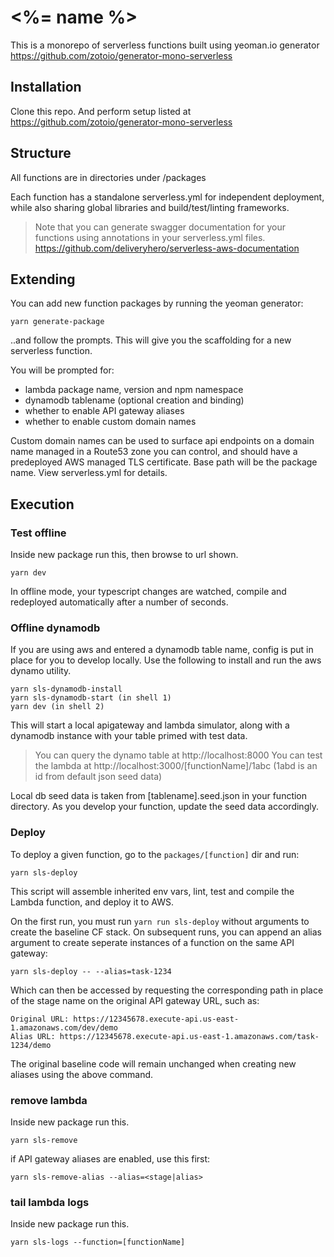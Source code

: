 # <%= name %>

This is a monorepo of serverless functions built using yeoman.io generator https://github.com/zotoio/generator-mono-serverless

## Installation
Clone this repo.  And perform setup listed at https://github.com/zotoio/generator-mono-serverless

## Structure
All functions are in directories under /packages

Each function has a standalone serverless.yml for independent deployment, while also sharing global libraries and build/test/linting frameworks.

> Note that you can generate swagger documentation for your functions using annotations in your serverless.yml files.
https://github.com/deliveryhero/serverless-aws-documentation

## Extending
You can add new function packages by running the yeoman generator:

```
yarn generate-package
```

..and follow the prompts. This will give you the scaffolding for a new serverless function.  

You will be prompted for:

- lambda package name, version and npm namespace
- dynamodb tablename (optional creation and binding)
- whether to enable API gateway aliases
- whether to enable custom domain names

Custom domain names can be used to surface api endpoints on a domain name managed in a Route53 zone you can control, and should have a predeployed AWS managed TLS certificate.  Base path will be the package name.  View serverless.yml for details.

## Execution

### Test offline
Inside new package run this, then browse to url shown.
```
yarn dev
```
In offline mode, your typescript changes are watched, compile and redeployed automatically after a number of seconds.

### Offline dynamodb
If you are using aws and entered a dynamodb table name, config is put in place for you to develop locally.  Use the following to install and run the aws dynamo utility.
```
yarn sls-dynamodb-install
yarn sls-dynamodb-start (in shell 1)
yarn dev (in shell 2)
```
This will start a local apigateway and lambda simulator, along with a dynamodb instance with your table primed with test data.

> You can query the dynamo table at http://localhost:8000
> You can test the lambda at http://localhost:3000/[functionName]/1abc (1abd is an id from default json seed data)

Local db seed data is taken from [tablename].seed.json in your function directory.  As you develop your function, update the seed data accordingly.


### Deploy
To deploy a given function, go to the `packages/[function]` dir and run:

```
yarn sls-deploy
```

This script will assemble inherited env vars, lint, test and compile the Lambda function, and deploy it to AWS.

On the first run, you must run `yarn run sls-deploy` without arguments to create the baseline CF stack. On subsequent runs, you can append an alias argument to create seperate instances of a function on the same API gateway:

```
yarn sls-deploy -- --alias=task-1234
```

Which can then be accessed by requesting the corresponding path in place of the stage name on the original API gateway URL, such as:

```
Original URL: https://12345678.execute-api.us-east-1.amazonaws.com/dev/demo
Alias URL: https://12345678.execute-api.us-east-1.amazonaws.com/task-1234/demo
```

The original baseline code will remain unchanged when creating new aliases using the above command.

### remove lambda
Inside new package run this.
```
yarn sls-remove
```
if API gateway aliases are enabled, use this first:
```
yarn sls-remove-alias --alias=<stage|alias>
```

### tail lambda logs
Inside new package run this.
```
yarn sls-logs --function=[functionName]
```
